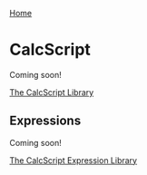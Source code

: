 [Home](https://github.com/craigahobbs/calc-script#readme)

# CalcScript

Coming soon!

[The CalcScript Library](https://craigahobbs.github.io/calc-script/library/)


## Expressions

Coming soon!

[The CalcScript Expression Library](https://craigahobbs.github.io/calc-script/library/expression.html)
